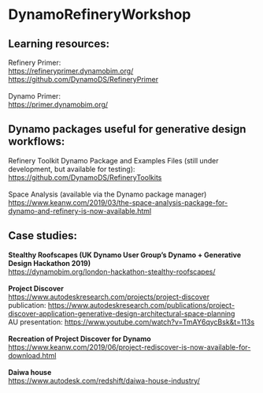 # DynamoRefineryWorkshop


## Learning resources:
Refinery Primer:<br/>
https://refineryprimer.dynamobim.org/<br/>
https://github.com/DynamoDS/RefineryPrimer<br/>
<br/>
Dynamo Primer:<br/>
https://primer.dynamobim.org/<br/>

## Dynamo packages useful for generative design workflows:
Refinery Toolkit Dynamo Package and Examples Files (still under development, but available
for testing):<br/>
https://github.com/DynamoDS/RefineryToolkits<br/>
<br/>
Space Analysis (available via the Dynamo package manager)<br/>
https://www.keanw.com/2019/03/the-space-analysis-package-for-dynamo-and-refinery-is-now-available.html
<br/>
## Case studies:<br/>
**Stealthy Roofscapes (UK Dynamo User Group’s Dynamo + Generative Design Hackathon 2019)**<br/>
https://dynamobim.org/london-hackathon-stealthy-roofscapes/<br/>
<br/>
**Project Discover**<br/>
https://www.autodeskresearch.com/projects/project-discover<br/>
publication: https://www.autodeskresearch.com/publications/project-discover-application-generative-design-architectural-space-planning <br/>
AU presentation: https://www.youtube.com/watch?v=TmAY6qycBsk&t=113s<br/>
<br/>
**Recreation of Project Discover for Dynamo** <br/>
https://www.keanw.com/2019/06/project-rediscover-is-now-available-for-download.html<br/>
<br/>
**Daiwa house**<br/>
https://www.autodesk.com/redshift/daiwa-house-industry/
